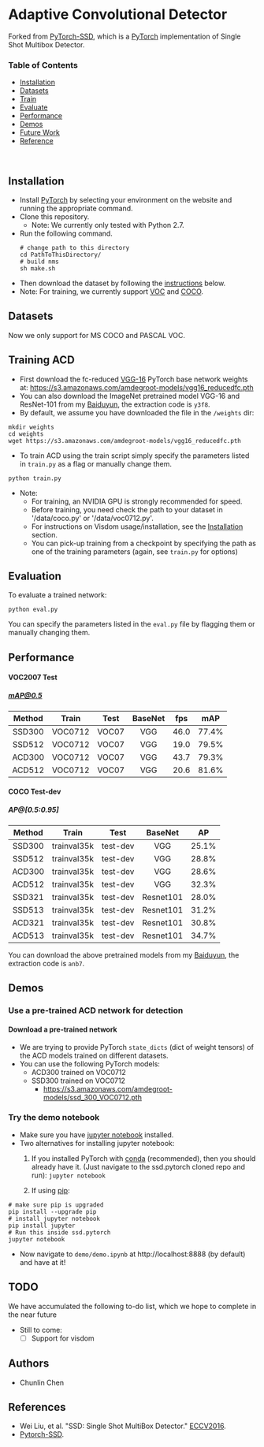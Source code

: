 # Adaptive Convolutional Detector
Forked from [PyTorch-SSD](https://github.com/amdegroot/ssd.pytorch), which is a [PyTorch](http://pytorch.org/) implementation of Single Shot Multibox Detector.

### Table of Contents
- <a href='#installation'>Installation</a>
- <a href='#datasets'>Datasets</a>
- <a href='#training-ssd'>Train</a>
- <a href='#evaluation'>Evaluate</a>
- <a href='#performance'>Performance</a>
- <a href='#demos'>Demos</a>
- <a href='#todo'>Future Work</a>
- <a href='#references'>Reference</a>

&nbsp;
&nbsp;
&nbsp;
&nbsp;

## Installation
- Install [PyTorch](http://pytorch.org/) by selecting your environment on the website and running the appropriate command.
- Clone this repository.
  * Note: We currently only tested with Python 2.7.
- Run the following command.
  ```Shell
  # change path to this directory
  cd PathToThisDirectory/
  # build nms
  sh make.sh
  ```
- Then download the dataset by following the [instructions](#datasets) below.
- Note: For training, we currently support [VOC](http://host.robots.ox.ac.uk/pascal/VOC/) and [COCO](http://mscoco.org/).

## Datasets
Now we only support for MS COCO and PASCAL VOC.

## Training ACD
- First download the fc-reduced [VGG-16](https://arxiv.org/abs/1409.1556) PyTorch base network weights at:              https://s3.amazonaws.com/amdegroot-models/vgg16_reducedfc.pth
- You can also download the ImageNet pretrained model VGG-16 and ResNet-101 from my [Baiduyun](https://pan.baidu.com/s/18vBPPmGac4pzpBpeIBme_g), the extraction code is `y3f8`.
- By default, we assume you have downloaded the file in the `/weights` dir:

```Shell
mkdir weights
cd weights
wget https://s3.amazonaws.com/amdegroot-models/vgg16_reducedfc.pth
```

- To train ACD using the train script simply specify the parameters listed in `train.py` as a flag or manually change them.

```Shell
python train.py
```

- Note:
  * For training, an NVIDIA GPU is strongly recommended for speed.
  * Before training, you need check the path to your dataset in '/data/coco.py' or '/data/voc0712.py'.
  * For instructions on Visdom usage/installation, see the <a href='#installation'>Installation</a> section.
  * You can pick-up training from a checkpoint by specifying the path as one of the training parameters (again, see `train.py` for options)

## Evaluation
To evaluate a trained network:

```Shell
python eval.py
```

You can specify the parameters listed in the `eval.py` file by flagging them or manually changing them.


## Performance

#### VOC2007 Test

##### mAP@0.5

| Method | Train | Test | BaseNet | fps | mAP |
|:-:|:-:|:-:|:-:|:-:|:-:|
| SSD300 | VOC0712 |VOC07|VGG| 46.0 | 77.4% |
| SSD512 | VOC0712 |VOC07|VGG| 19.0 | 79.5% |
| ACD300 | VOC0712 |VOC07|VGG| 43.7 | 79.3% |
| ACD512 | VOC0712 |VOC07|VGG| 20.6 | 81.6% |

#### COCO Test-dev

##### AP@[0.5:0.95]
| Method | Train | Test |BaseNet| AP |
|:-:|:-:|:-:|:-:|:-:|
| SSD300 | trainval35k |test-dev|VGG| 25.1% |
| SSD512 | trainval35k |test-dev|VGG| 28.8% |
| ACD300 | trainval35k |test-dev|VGG| 28.6% |
| ACD512 | trainval35k |test-dev|VGG| 32.3% |
| SSD321 | trainval35k |test-dev|Resnet101| 28.0% |
| SSD513 | trainval35k |test-dev|Resnet101| 31.2% |
| ACD321 | trainval35k |test-dev|Resnet101| 30.8% |
| ACD513 | trainval35k |test-dev|Resnet101| 34.7% |

You can download the above pretrained models from my [Baiduyun](https://pan.baidu.com/s/1IoWv4OdOnoKx9F_meiAOjA), the extraction code is `anb7`.
## Demos

### Use a pre-trained ACD network for detection

#### Download a pre-trained network
- We are trying to provide PyTorch `state_dicts` (dict of weight tensors) of the ACD models trained on different datasets.  
- You can use the following PyTorch models:
    * ACD300 trained on VOC0712
    * SSD300 trained on VOC0712 
      - https://s3.amazonaws.com/amdegroot-models/ssd_300_VOC0712.pth

### Try the demo notebook
- Make sure you have [jupyter notebook](http://jupyter.readthedocs.io/en/latest/install.html) installed.
- Two alternatives for installing jupyter notebook:
    1. If you installed PyTorch with [conda](https://www.continuum.io/downloads) (recommended), then you should already have it.  (Just  navigate to the ssd.pytorch cloned repo and run):
    `jupyter notebook`

    2. If using [pip](https://pypi.python.org/pypi/pip):

```Shell
# make sure pip is upgraded
pip install --upgrade pip
# install jupyter notebook
pip install jupyter
# Run this inside ssd.pytorch
jupyter notebook
```

- Now navigate to `demo/demo.ipynb` at http://localhost:8888 (by default) and have at it!

## TODO
We have accumulated the following to-do list, which we hope to complete in the near future
- Still to come:
  * [ ] Support for visdom

## Authors
- Chunlin Chen

## References
- Wei Liu, et al. "SSD: Single Shot MultiBox Detector." [ECCV2016](http://arxiv.org/abs/1512.02325).
- [Pytorch-SSD](https://github.com/amdegroot/ssd.pytorch).

